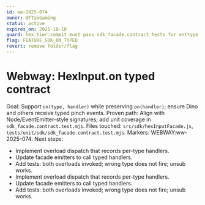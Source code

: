 ```yaml
---
id: ww-2025-074
owner: @TTaoGaming
status: active
expires_on: 2025-10-10
guard: hex:tier:commit must pass sdk_facade.contract tests for on(type,handler) & on(handler)
flag: FEATURE_SDK_ON_TYPED
revert: remove folder/flag
---
```


# Webway: HexInput.on typed contract

Goal: Support `on(type, handler)` while preserving `on(handler)`; ensure Dino and others receive typed pinch events.
Proven path: Align with Node/EventEmitter-style signatures; add unit coverage in `sdk_facade.contract.test.mjs`.
Files touched: `src/sdk/hexInputFacade.js`, `tests/unit/sdk/sdk_facade.contract.test.mjs`.
Markers: WEBWAY:ww-2025-074:
Next steps:

- Implement overload dispatch that records per-type handlers.
- Update facade emitters to call typed handlers.
- Add tests: both overloads invoked; wrong type does not fire; unsub works.
- Implement overload dispatch that records per-type handlers.
- Update facade emitters to call typed handlers.
- Add tests: both overloads invoked; wrong type does not fire; unsub works.
